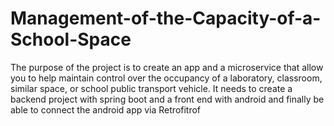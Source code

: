 # Management-of-the-Capacity-of-a-School-Space
The purpose of the project is to create an app and a microservice that allow you to help maintain control over the occupancy of a laboratory, classroom, similar space, or school public transport vehicle. It needs to create a backend project with spring boot and a front end with android and finally be able to connect the android app via Retrofitrof

